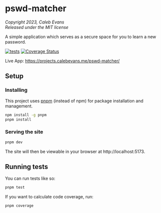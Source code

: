 # pswd-matcher

_Copyright 2023, Caleb Evans_  
_Released under the MIT license_

A simple application which serves as a secure space for you to learn a new
password.

[![tests](https://github.com/caleb531/pswd-matcher/actions/workflows/tests.yml/badge.svg)](https://github.com/caleb531/pswd-matcher/actions/workflows/tests.yml)
[![Coverage Status](https://coveralls.io/repos/github/caleb531/pswd-matcher/badge.svg?branch=main)](https://coveralls.io/github/caleb531/pswd-matcher?branch=main)

Live App: https://projects.calebevans.me/pswd-matcher/

## Setup

### Installing

This project uses [pnpm][pnpm] (instead of npm) for package installation and
management.

[pnpm]: https://pnpm.io/

```bash
npm install -g pnpm
pnpm install
```

### Serving the site

```bash
pnpm dev
```

The site will then be viewable in your browser at http://localhost:5173.

## Running tests

You can run tests like so:

```sh
pnpm test
```

If you want to calculate code coverage, run:

```sh
pnpm coverage
```

